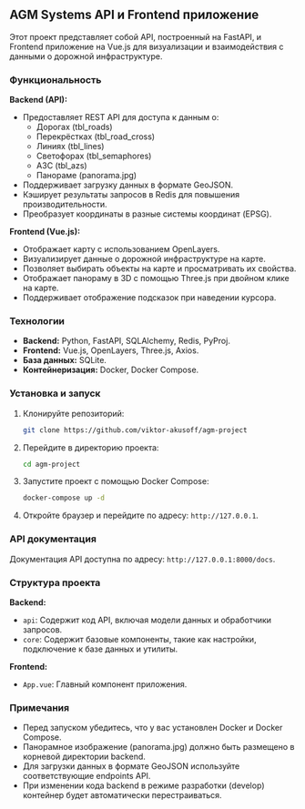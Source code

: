 ## AGM Systems API и Frontend приложение

Этот проект представляет собой API, построенный на FastAPI, и Frontend приложение на Vue.js для визуализации и взаимодействия с данными о дорожной инфраструктуре.

### Функциональность

**Backend (API):**

* Предоставляет REST API для доступа к данным о:
    * Дорогах (tbl_roads)
    * Перекрёстках (tbl_road_cross)
    * Линиях (tbl_lines)
    * Светофорах (tbl_semaphores)
    * АЗС (tbl_azs)
    * Панораме (panorama.jpg)
* Поддерживает загрузку данных в формате GeoJSON.
* Кэширует результаты запросов в Redis для повышения производительности.
* Преобразует координаты в разные системы координат (EPSG).

**Frontend (Vue.js):**

* Отображает карту с использованием OpenLayers.
* Визуализирует данные о дорожной инфраструктуре на карте.
* Позволяет выбирать объекты на карте и просматривать их свойства.
* Отображает панораму в 3D с помощью Three.js при двойном клике на карте.
* Поддерживает отображение подсказок при наведении курсора.

### Технологии

* **Backend:** Python, FastAPI, SQLAlchemy, Redis, PyProj.
* **Frontend:** Vue.js, OpenLayers, Three.js, Axios.
* **База данных:** SQLite.
* **Контейнеризация:** Docker, Docker Compose.

### Установка и запуск

1. Клонируйте репозиторий:
   ```bash
   git clone https://github.com/viktor-akusoff/agm-project
   ```
2. Перейдите в директорию проекта:
   ```bash
   cd agm-project
   ```
3. Запустите проект с помощью Docker Compose:
   ```bash
   docker-compose up -d
   ```
4. Откройте браузер и перейдите по адресу: `http://127.0.0.1`.

### API документация

Документация API доступна по адресу: `http://127.0.0.1:8000/docs`.

### Структура проекта

**Backend:**

* `api`: Содержит код API, включая модели данных и обработчики запросов.
* `core`: Содержит базовые компоненты, такие как настройки, подключение к базе данных и утилиты.

**Frontend:**

* `App.vue`: Главный компонент приложения.

### Примечания

* Перед запуском убедитесь, что у вас установлен Docker и Docker Compose.
* Панорамное изображение (panorama.jpg) должно быть размещено в корневой директории backend.
* Для загрузки данных в формате GeoJSON используйте соответствующие endpoints API.
* При изменении кода backend в режиме разработки (develop) контейнер будет автоматически перестраиваться.
